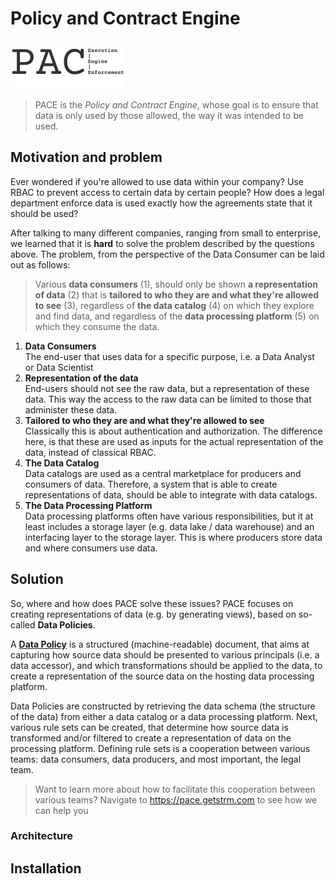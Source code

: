 # Policy and Contract Engine

[//]: # (TODO add shields from shields.io for build status, app version, Maven artifact [if we're going to publish to Sonatype], and Docker Image version)

![pace-logo](./assets/pace-logo.svg)

> PACE is the _Policy and Contract Engine_, whose goal is to ensure that data is only used by those allowed, the way it
was intended to be used.

## Motivation and problem

Ever wondered if you're allowed to use data within your company? Use RBAC to prevent access to certain data by certain
people? How does a legal department enforce data is used exactly how the agreements state that it should be used?

After talking to many different companies, ranging from small to enterprise, we learned that it is **hard** to solve the
problem described by the questions above. The problem, from the perspective of the Data Consumer can be laid out as
follows:

> Various **data consumers** (1), should only be shown **a representation of data** (2) that is **tailored to who they
are and what they're allowed to see** (3), regardless of **the data catalog** (4) on which they explore and find data,
> and regardless of the **data processing platform** (5) on which they consume the data.

1. **Data Consumers**  
   The end-user that uses data for a specific purpose, i.e. a Data Analyst or Data Scientist
2. **Representation of the data**  
   End-users should not see the raw data, but a representation of these data. This way the access to the raw data can be limited to those that administer these data.
3. **Tailored to who they are and what they're allowed to see**  
   Classically this is about authentication and authorization. The difference here, is that these are used as inputs for the actual representation of the data, instead of classical RBAC.
4. **The Data Catalog**  
   Data catalogs are used as a central marketplace for producers and consumers of data. Therefore, a system that is able to create representations of data, should be able to integrate with data catalogs.
5. **The Data Processing Platform**  
   Data processing platforms often have various responsibilities, but it at least includes a storage layer (e.g. data lake / data warehouse) and an interfacing layer to the storage layer. This is where producers store data and where consumers use data.

## Solution

So, where and how does PACE solve these issues? PACE focuses on creating representations of data (e.g. by generating views), based on so-called **Data Policies**.

A [**Data Policy**](protos/getstrm/api/data_policies/v1alpha/entities_v1alpha.proto) is a structured (machine-readable) document, that aims at capturing how source data should be presented to various principals (i.e. a data accessor), and which transformations should be applied to the data, to create a representation of the source data on the hosting data processing platform.

Data Policies are constructed by retrieving the data schema (the structure of the data) from either a data catalog or a data processing platform. Next, various rule sets can be created, that determine how source data is transformed and/or filtered to create a representation of data on the processing platform.
Defining rule sets is a cooperation between various teams: data consumers, data producers, and most important, the legal team.

> Want to learn more about how to facilitate this cooperation between various teams? Navigate to https://pace.getstrm.com to see how we can help you

### Architecture
[//]: # (TODO add architecture image here)

## Installation
[//]: # (TODO add installation and setup details here or refer to the docs)


